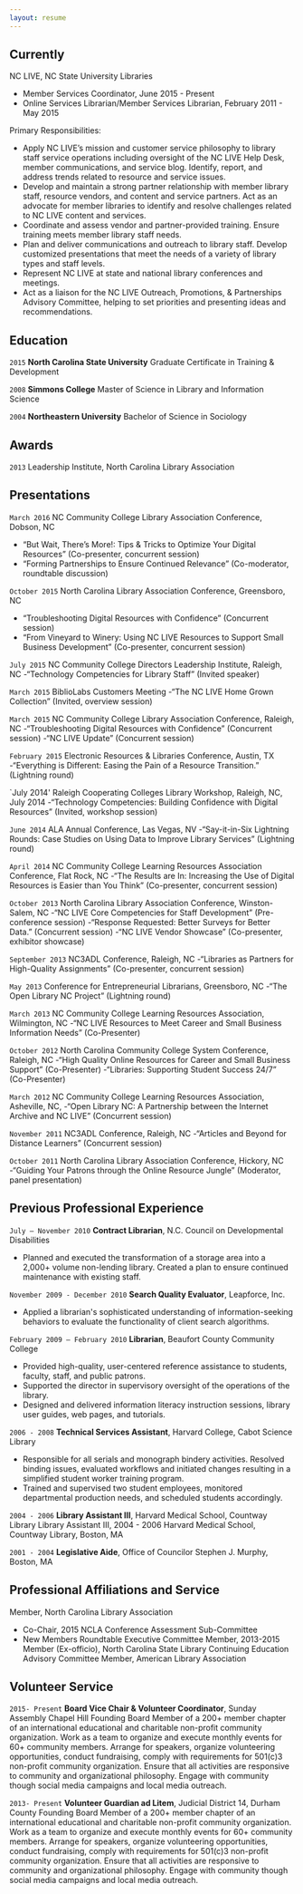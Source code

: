 ```yaml
---
layout: resume
---
```

## Currently

NC LIVE, NC State University Libraries
- Member Services Coordinator, June 2015 - Present
- Online Services Librarian/Member Services Librarian, February 2011 - May 2015

Primary Responsibilities: 
- Apply NC LIVE’s mission and customer service philosophy to library staff service operations including oversight of the NC LIVE Help Desk, member communications, and service blog.  Identify, report, and address trends related to resource and service issues.
- Develop and maintain a strong partner relationship with member library staff, resource vendors, and content and service partners.  Act as an advocate for member libraries to identify and resolve challenges related to NC LIVE content and services.
- Coordinate and assess vendor and partner-provided training.  Ensure training meets member library staff needs.
- Plan and deliver communications and outreach to library staff.  Develop customized presentations that meet the needs of a variety of library types and staff levels.
- Represent NC LIVE at state and national library conferences and meetings.
- Act as a liaison for the NC LIVE Outreach, Promotions, & Partnerships Advisory Committee, helping to set priorities and presenting ideas and recommendations. 


## Education

`2015`
__North Carolina State University__
Graduate Certificate in Training & Development

`2008`
__Simmons College__
Master of Science in Library and Information Science

`2004`
__Northeastern University__
Bachelor of Science in Sociology 

## Awards

`2013`
Leadership Institute, North Carolina Library Association 


## Presentations

`March 2016`
NC Community College Library Association Conference, Dobson, NC
- “But Wait, There’s More!: Tips & Tricks to Optimize Your Digital Resources” (Co-presenter, concurrent session)
- “Forming Partnerships to Ensure Continued Relevance” (Co-moderator, roundtable discussion)

`October 2015`
North Carolina Library Association Conference, Greensboro, NC
- “Troubleshooting Digital Resources with Confidence” (Concurrent session)
- “From Vineyard to Winery: Using NC LIVE Resources to Support Small Business Development” (Co-presenter, concurrent session)

`July 2015`
NC Community College Directors Leadership Institute, Raleigh, NC
-“Technology Competencies for Library Staff” (Invited speaker)

`March 2015`
BiblioLabs Customers Meeting 
-“The NC LIVE Home Grown Collection” (Invited, overview session)

`March 2015`
NC Community College Library Association Conference, Raleigh, NC
-“Troubleshooting Digital Resources with Confidence” (Concurrent session)
-“NC LIVE Update” (Concurrent session)

`February 2015`
Electronic Resources & Libraries Conference, Austin, TX
-“Everything is Different: Easing the Pain of a Resource Transition.” (Lightning round)

`July 2014'
Raleigh Cooperating Colleges Library Workshop, Raleigh, NC, July 2014
-“Technology Competencies: Building Confidence with Digital Resources” (Invited, workshop session)

`June 2014`
ALA Annual Conference, Las Vegas, NV
-“Say-it-in-Six Lightning Rounds: Case Studies on Using Data to Improve Library Services” (Lightning round)

`April 2014`
NC Community College Learning Resources Association Conference, Flat Rock, NC
-“The Results are In: Increasing the Use of Digital Resources is Easier than You Think” (Co-presenter, concurrent session)

`October 2013`
North Carolina Library Association Conference, Winston-Salem, NC
-“NC LIVE Core Competencies for Staff Development” (Pre-conference session)
-“Response Requested: Better Surveys for Better Data.” (Concurrent session)
-“NC LIVE Vendor Showcase” (Co-presenter, exhibitor showcase)

`September 2013`
NC3ADL Conference, Raleigh, NC
-“Libraries as Partners for High-Quality Assignments” (Co-presenter, concurrent session)

`May 2013`
Conference for Entrepreneurial Librarians, Greensboro, NC
-“The Open Library NC Project” (Lightning round)

`March 2013`
NC Community College Learning Resources Association, Wilmington, NC
-“NC LIVE Resources to Meet Career and Small Business Information Needs” (Co-Presenter)

`October 2012`
North Carolina Community College System Conference, Raleigh, NC
-“High Quality Online Resources for Career and Small Business Support” (Co-Presenter)
-“Libraries: Supporting Student Success 24/7” (Co-Presenter)

`March 2012`
NC Community College Learning Resources Association, Asheville, NC, 
-“Open Library NC: A Partnership between the Internet Archive and NC LIVE” (Concurrent session)

`November 2011`
NC3ADL Conference, Raleigh, NC 
-“Articles and Beyond for Distance Learners” (Concurrent session)

`October 2011`
North Carolina Library Association Conference, Hickory, NC
-“Guiding Your Patrons through the Online Resource Jungle” (Moderator, panel presentation)


## Previous Professional Experience

`July – November 2010`
__Contract Librarian__, N.C. Council on Developmental Disabilities
- Planned and executed the transformation of a storage area into a 2,000+ volume non-lending library.  Created a plan to ensure continued maintenance with existing staff.

`November 2009 - December 2010`
__Search Quality Evaluator__, Leapforce, Inc.
- Applied a librarian's sophisticated understanding of information-seeking behaviors to evaluate the functionality of client search algorithms.

`February 2009 – February 2010`
__Librarian__, Beaufort County Community College                  
- Provided high-quality, user-centered reference assistance to students, faculty, staff, and public patrons. 
- Supported the director in supervisory oversight of the operations of the library. 
- Designed and delivered information literacy instruction sessions, library user guides, web pages, and tutorials. 
           
`2006 - 2008`
__Technical Services Assistant__, Harvard College, Cabot Science Library                       
- Responsible for all serials and monograph bindery activities. Resolved binding issues, evaluated workflows and initiated changes resulting in a simplified student worker training program. 
- Trained and supervised two student employees, monitored departmental production needs, and scheduled students accordingly. 
 
`2004 - 2006`
__Library Assistant III__, Harvard Medical School, Countway Library 
Library Assistant III, 2004 - 2006
Harvard Medical School, Countway Library, Boston, MA     

`2001 - 2004`
__Legislative Aide__, Office of Councilor Stephen J. Murphy, Boston, MA 

## Professional Affiliations and Service

Member, North Carolina Library Association
- Co-Chair, 2015 NCLA Conference Assessment Sub-Committee
- New Members Roundtable Executive Committee Member, 2013-2015
Member (Ex-officio), North Carolina State Library Continuing Education Advisory Committee
Member, American Library Association

## Volunteer Service

`2015- Present`
__Board Vice Chair & Volunteer Coordinator__, Sunday Assembly Chapel Hill
Founding Board Member of a 200+ member chapter of an international educational and charitable non-profit community organization.  Work as a team to organize and execute monthly events for 60+ community members.  Arrange for speakers, organize volunteering opportunities, conduct fundraising, comply with requirements for 501(c)3 non-profit community organization.  Ensure that all activities are responsive to community and organizational philosophy.  Engage with community though social media campaigns and local media outreach.

`2013- Present`
__Volunteer Guardian ad Litem__, Judicial District 14, Durham County
Founding Board Member of a 200+ member chapter of an international educational and charitable non-profit community organization.  Work as a team to organize and execute monthly events for 60+ community members.  Arrange for speakers, organize volunteering opportunities, conduct fundraising, comply with requirements for 501(c)3 non-profit community organization.  Ensure that all activities are responsive to community and organizational philosophy.  Engage with community though social media campaigns and local media outreach.

<!-- ### Footer

Last updated: April 2016 -->



